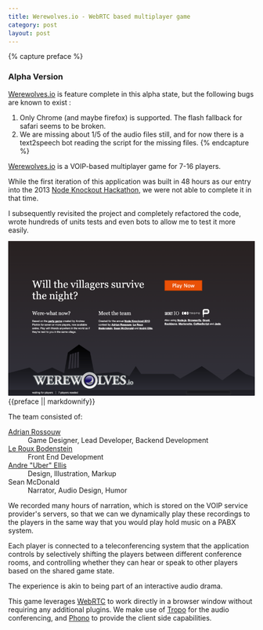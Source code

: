 ```yaml
---
title: Werewolves.io - WebRTC based multiplayer game
category: post
layout: post
---
```

{% capture preface %}
### Alpha Version
[Werewolves.io](http://werewolves.io) is feature complete in this alpha state, but the following bugs are known to exist :

1. Only Chrome (and maybe firefox) is supported. The flash fallback for safari seems to be broken.
1. We are missing about 1/5 of the audio files still, and for now there is a text2speech bot reading the script for the missing files.
{% endcapture %}


[Werewolves.io](http://werewolves.io) is a VOIP-based multiplayer game for 7-16 players.

While the first iteration of this application was built in 48 hours as our entry into the 2013 [Node Knockout Hackathon](http://nodeknockout.com), we were not able to complete it in that time.

I subsequently revisited the project and completely refactored the code, wrote hundreds of units tests and even bots to allow me to test it more easily.

<!--more-->

<div class='img-wrapper'>
   <a href='https://werewolves.io'><img alt='werewolves.io' src='/img/portfolio/werewolves.lobby.png' /></a>
</div>



<div class='bs-callout-info bs-callout'>
 {{preface || markdownify}}
</div>

The team consisted of:

<dl class='dl-horizontal'>
<dt><a href='http://daemon.co.za'>Adrian Rossouw</a></dt>
<dd>Game Designer, Lead Developer, Backend Development</dd>
<dt><a href='https://twitter.com/__leroux'>Le Roux Bodenstein</a></dt>
<dd>Front End Development</dd>
<dt><a href='https://gist.github.com/uberEllis/5547621'>Andre "Uber" Ellis</a></dt>
<dd>Design, Illustration, Markup</dd>
<dt>Sean McDonald</dt>
<dd>Narrator, Audio Design, Humor</dd>
</dl>

We recorded many hours of narration, which is stored on the VOIP service provider's servers, so that we can we dynamically play these
recordings to the players in the same way that you would play hold music on a PABX system.

Each player is connected to a teleconferencing system that the application controls by selectively shifting the players
between different conference rooms, and controlling whether they can hear or speak to other players based on the shared game state. 

The experience is akin to being part of an interactive audio drama.
  
This game leverages [WebRTC](http://www.webrtc.org/) to work directly in a browser window without requiring any additional plugins. We make use of [Tropo](http://tropo.com) for the audio conferencing, and [Phono](http://phono.com) to provide the client side capabilities.
